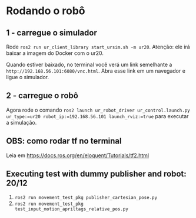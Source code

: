 # Rodando o robô

## 1 - carregue o simulador

Rode  ```ros2 run ur_client_library start_ursim.sh -m ur20```. Atenção: ele irá baixar a imagem do Docker com o ur20.

Quando estiver baixado, no terminal você verá um link semelhante a ```http://192.168.56.101:6080/vnc.html```. Abra esse link em um navegador e ligue o simulador.

## 2 - carregue o robô

Agora rode o comando ```ros2 launch ur_robot_driver ur_control.launch.py ur_type:=ur20 robot_ip:=192.168.56.101 launch_rviz:=true``` para executar a simulação.

## OBS: como rodar tf no terminal

Leia em https://docs.ros.org/en/eloquent/Tutorials/tf2.html

## Executing test with dummy publisher and robot: 20/12

1) ```ros2 run movement_test_pkg publisher_cartesian_pose.py```
2) ```ros2 run movement_test_pkg test_input_motion_apriltags_relative_pos.py```
